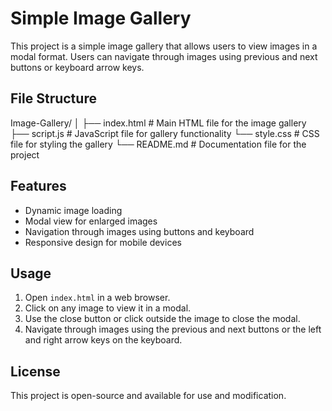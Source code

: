 # Simple Image Gallery

This project is a simple image gallery that allows users to view images in a modal format. Users can navigate through images using previous and next buttons or keyboard arrow keys.

## File Structure

Image-Gallery/
│
├── index.html # Main HTML file for the image gallery
├── script.js # JavaScript file for gallery functionality
└── style.css # CSS file for styling the gallery
└── README.md # Documentation file for the project

## Features

- Dynamic image loading
- Modal view for enlarged images
- Navigation through images using buttons and keyboard
- Responsive design for mobile devices

## Usage

1. Open `index.html` in a web browser.
2. Click on any image to view it in a modal.
3. Use the close button or click outside the image to close the modal.
4. Navigate through images using the previous and next buttons or the left and right arrow keys on the keyboard.

## License

This project is open-source and available for use and modification.

